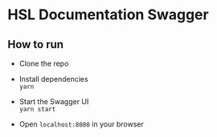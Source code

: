 # HSL Documentation Swagger

## How to run

- Clone the repo

- Install dependencies  
`yarn`

- Start the Swagger UI  
`yarn start`

- Open `localhost:8080` in your browser
